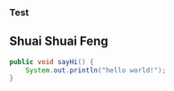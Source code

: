 ### Test

## Shuai Shuai Feng
```java
public void sayHi() {
    System.out.println("hello world!");
}

```